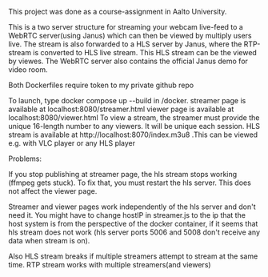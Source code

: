This project was done as a course-assignment in Aalto University.

This is a two server structure for streaming your webcam live-feed to a WebRTC server(using Janus) which can then be viewed by multiply users live. The stream is also forwarded to a HLS server by Janus, where the RTP-stream is converted to HLS live stream. This HLS stream can be the viewed by viewes. The WebRTC server also contains the official Janus demo for video room.

Both Dockerfiles require token to my private github repo

To launch, type docker compose up --build in /docker.
streamer page is available at localhost:8080/streamer.html
viewer page is available at localhost:8080/viewer.html
To view a stream, the streamer must provide the unique 16-length number to any viewers. It will be unique each session.
HLS stream is available at http://localhost:8070/index.m3u8 .This can be viewed e.g. with VLC player or any HLS player

Problems:

If you stop publishing at streamer page, the hls stream stops working (ffmpeg gets stuck). To fix that, you must restart the hls server. This does not affect the viewer page.

Streamer and viewer pages work independently of the hls server and don't need it.
You might have to change hostIP in streamer.js to the ip that the host system is from the perspective of the docker container, if it seems that hls stream does not work (hls server ports 5006 and 5008 don't receive any data when stream is on).

Also HLS stream breaks if multiple streamers attempt to stream at the same time. RTP stream works with multiple streamers(and viewers)